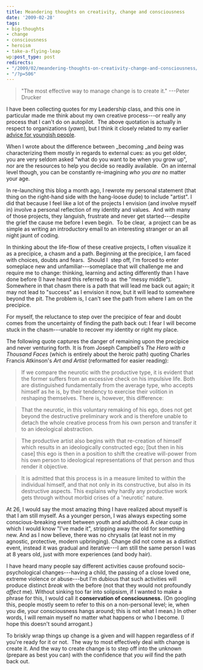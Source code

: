 ```yaml
---
title: Meandering thoughts on creativity, change and consciousness
date: '2009-02-28'
tags:
- big-thoughts
- change
- consciousness
- heroism
- take-a-flying-leap
wp:post_type: post
redirects:
- "/2009/02/meandering-thoughts-on-creativity-change-and-consciousness/"
- "/?p=506"
---
```


>

> "The most effective way to manage change is to create it." ---Peter Drucker

I have been collecting quotes for my Leadership class, and this one in particular made me think about my own creative process---or really any process that I can't do on autopilot.  The above quotation is actually in respect to organizations (_yawn_), but I think it closely related to my earlier [advice for youngish people](http://www.island94.org/2009/02/18-25-moving-from-becoming-to-being/).

When I wrote about the difference between _becoming _and _being_ was characterizing them mostly in regards to external cues: as you get older, you are very seldom asked "what do you want to be when you grow up", nor are the resources to help you decide so readily available.  On an internal level though, you can be constantly re-imagining _who you are_ no matter your age.

In re-launching this blog a month ago, I rewrote my personal statement (that thing on the right-hand side with the hang-loose dude) to include "artist". I did that because I feel like a lot of the projects I envision (and involve myself in) involve a personal reflection of my identity and values.  And with many of those projects, they languish, frustrate and never get started---despite the grief the cause me before I even begin.  To be clear,  a project can be as simple as writing an introductory email to an interesting stranger or an all night jaunt of coding.

In thinking about the life-flow of these creative projects, I often visualize it as a precipice, a chasm and a path. Beginning at the precipice, I am faced with choices, doubts and fears.  Should I  step off, I'm forced to enter someplace new and unfamiliar---someplace that will challenge me and require me to change: thinking, learning and acting differently than I have done before (I have heard this referred to as  the "messy middle").  Somewhere in that chasm there is a path that will lead me back out again; it may not lead to "success" as I envision it now, but it will lead to somewhere beyond the pit. The problem is, I can't see the path from where I am on the precipice.

For myself, the reluctance to step over the precipice of fear and doubt comes from the uncertainty of finding the path back out: I fear I will become stuck in the chasm---unable to recover my identity or right my place.

The following quote captures the danger of remaining upon the precipice and never venturing forth. It is from Joseph Campbell's _The Hero with a Thousand Faces_ (which is entirely about the heroic path) quoting Charles Francis Atkinson's _Art and Artist_ (reformatted for easier reading):

>

> If we compare the neurotic with the productive type, it is evident that the former suffers from an excessive check on his impulsive life. Both are distinguished fundamentally from the average type, who accepts himself as he is, by their tendency to exercise their volition in reshaping themselves. There is, however, this difference:

> That the neurotic, in this voluntary remaking of his ego, does not get beyond the destructive preliminary work and is therefore unable to detach the whole creative process from his own person and transfer it to an ideological abstraction.

> The productive artist also begins with that re-creation of himself which results in an ideologically constructed ego; [but then in his case] this ego is then in a position to shift the creative will-power from his own person to ideological representations of that person and thus render it objective.

> It is admitted that this process is in a measure limited to within the individual himself, and that not only in its constructive, but also in its destructive aspects. This explains why hardly any productive work gets through without morbid crises of a 'neurotic' nature.

>

At 26, I would say the most amazing thing I have realized about myself is that I am still myself. As a younger person, I was always expecting some conscious-breaking event between youth and adulthood. A clear cusp in which I would know "I've made it", stripping away the old for something new. And as I now believe, there was no chrysalis (at least not in my agnostic, protective, modern upbringing). Change did not come as a distinct event, instead it was gradual and iterative---I am still the same person I was at 8 years old, just with more experiences (and body hair).

I have heard many people say different activities cause profound socio-psychological changes---having a child, the passing of a close loved one, extreme violence or abuse---but I'm dubious that such activities will produce distinct _break_ with the before (not that they would not profoundly _affect_ me). Without sinking too far into solipsism, if I wanted to make a phrase for this, I would call it **conservation of consciousness.** (On googling this, people mostly seem to refer to this on a non-personal level; ie, when you die, your consciousness hangs around; this is not what I mean.) In other words, I will remain myself no matter what happens or who I become. (I hope this doesn't sound arrogant.)

To briskly wrap things up change is a given and will happen regardless of if you're ready for it or not.  The way to most effectively deal with change is create it. And the way to create change is to step off into the unknown (prepare as best you can) with the confidence that _you will_ find the path back out.
